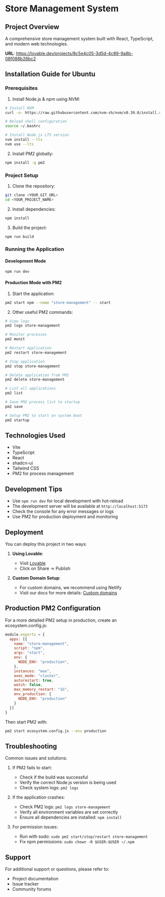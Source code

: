 
# Store Management System

## Project Overview

A comprehensive store management system built with React, TypeScript, and modern web technologies.

**URL**: https://lovable.dev/projects/8c5e4c05-3d5d-4c89-9a8b-08f088b26bc2

## Installation Guide for Ubuntu

### Prerequisites

1. Install Node.js & npm using NVM:
```bash
# Install NVM
curl -o- https://raw.githubusercontent.com/nvm-sh/nvm/v0.39.0/install.sh | bash

# Reload shell configuration
source ~/.bashrc

# Install Node.js LTS version
nvm install --lts
nvm use --lts
```

2. Install PM2 globally:
```bash
npm install -g pm2
```

### Project Setup

1. Clone the repository:
```bash
git clone <YOUR_GIT_URL>
cd <YOUR_PROJECT_NAME>
```

2. Install dependencies:
```bash
npm install
```

3. Build the project:
```bash
npm run build
```

### Running the Application

#### Development Mode
```bash
npm run dev
```

#### Production Mode with PM2

1. Start the application:
```bash
pm2 start npm --name "store-management" -- start
```

2. Other useful PM2 commands:
```bash
# View logs
pm2 logs store-management

# Monitor processes
pm2 monit

# Restart application
pm2 restart store-management

# Stop application
pm2 stop store-management

# Delete application from PM2
pm2 delete store-management

# List all applications
pm2 list

# Save PM2 process list to startup
pm2 save

# Setup PM2 to start on system boot
pm2 startup
```

## Technologies Used

- Vite
- TypeScript
- React
- shadcn-ui
- Tailwind CSS
- PM2 for process management

## Development Tips

- Use `npm run dev` for local development with hot-reload
- The development server will be available at `http://localhost:5173`
- Check the console for any error messages or logs
- Use PM2 for production deployment and monitoring

## Deployment

You can deploy this project in two ways:

1. **Using Lovable**:
   - Visit [Lovable](https://lovable.dev/projects/8c5e4c05-3d5d-4c89-9a8b-08f088b26bc2)
   - Click on Share -> Publish

2. **Custom Domain Setup**:
   - For custom domains, we recommend using Netlify
   - Visit our docs for more details: [Custom domains](https://docs.lovable.dev/tips-tricks/custom-domain/)

## Production PM2 Configuration

For a more detailed PM2 setup in production, create an ecosystem.config.js:

```javascript
module.exports = {
  apps: [{
    name: "store-management",
    script: "npm",
    args: "start",
    env: {
      NODE_ENV: "production",
    },
    instances: "max",
    exec_mode: "cluster",
    autorestart: true,
    watch: false,
    max_memory_restart: "1G",
    env_production: {
      NODE_ENV: "production"
    }
  }]
}
```

Then start PM2 with:
```bash
pm2 start ecosystem.config.js --env production
```

## Troubleshooting

Common issues and solutions:

1. If PM2 fails to start:
   - Check if the build was successful
   - Verify the correct Node.js version is being used
   - Check system logs: `pm2 logs`

2. If the application crashes:
   - Check PM2 logs: `pm2 logs store-management`
   - Verify all environment variables are set correctly
   - Ensure all dependencies are installed: `npm install`

3. For permission issues:
   - Run with sudo: `sudo pm2 start/stop/restart store-management`
   - Fix npm permissions: `sudo chown -R $USER:$USER ~/.npm`

## Support

For additional support or questions, please refer to:
- Project documentation
- Issue tracker
- Community forums

